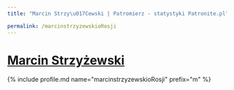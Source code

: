 ```yaml
---
title: "Marcin Strzy\u017Cewski | Patromierz - statystyki Patronite.pl"

permalink: /marcinstrzyzewskioRosji
---
```


# [Marcin Strzyżewski](https://patronite.pl/marcinstrzyzewskioRosji)

{% include profile.md name="marcinstrzyzewskioRosji" prefix="m" %}
